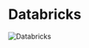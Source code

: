 # Databricks
![Databricks](https://upload.wikimedia.org/wikipedia/commons/thumb/6/63/Databricks_Logo.png/800px-Databricks_Logo.png)
